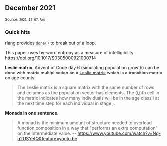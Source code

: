 <!--- Timestamp to trigger book rebuilds: 2025-07-08 11:23:18.123666 --->




## December 2021

<small>Source: <code>2021-12-07.Rmd</code></small>

### Quick hits

rlang provides [`done()`](https://rlang.r-lib.org/reference/done.html) to break out of a loop.

This paper uses by-word entropy as a measure of intelligibility. 
<https://doi.org/10.1017/S0305000921000714>

**Leslie matrix**. Advent of Code day 6 (simulating population growth) can be done with
matrix multiplication on a [Leslie
matrix](https://en.wikipedia.org/wiki/Leslie_matrix) which is a
transition matrix on age counts:

> The Leslie matrix is a square matrix with the same number of rows and
> columns as the population vector has elements. The (i,j)th cell in the
> matrix indicates how many individuals will be in the age class i at
> the next time step for each individual in stage j.


**Monads in one sentence**.

> A monad is the minimum amount of structure needed to overload function
> composition in a way that "performs an extra computation" on the
> intermediate value. 
> -- <https://www.youtube.com/watch?v=Nq-q2USYetQ&feature=youtu.be>

